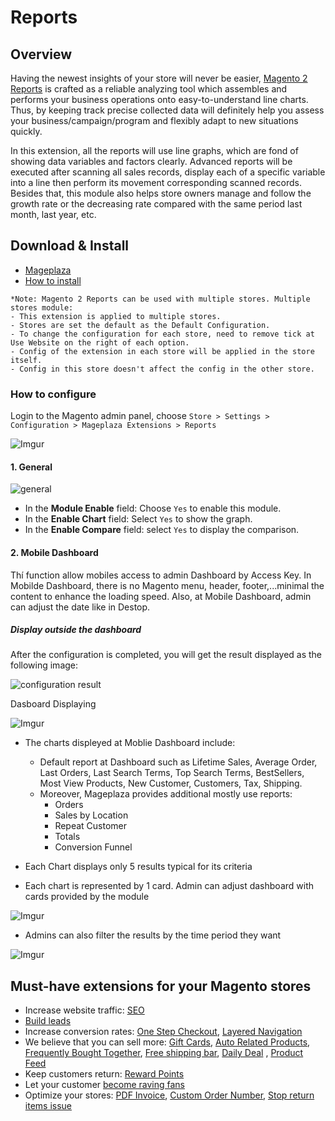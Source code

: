 # Reports

## Overview
Having the newest insights of your store will never be easier, [Magento 2 Reports](https://www.mageplaza.com/magento-2-reports-extension/) is crafted as a reliable analyzing tool which assembles and performs your business operations onto easy-to-understand line charts. Thus, by keeping track precise collected data will definitely help you assess your business/campaign/program and flexibly adapt to new situations quickly. 

In this extension, all the reports will use line graphs, which are fond of showing data variables and factors clearly. Advanced reports will be executed after scanning all sales records, display each of a specific variable into a line then perform its movement corresponding scanned records. Besides that, this module also helps store owners manage and follow the growth rate or the decreasing rate compared with the same period last month, last year, etc.

## Download & Install

- [Mageplaza](https://www.mageplaza.com/magento-2-reports-extension/)
- [How to install](https://www.mageplaza.com/install-magento-2-extension/)

```
*Note: Magento 2 Reports can be used with multiple stores. Multiple stores module:
- This extension is applied to multiple stores.
- Stores are set the default as the Default Configuration.
- To change the configuration for each store, need to remove tick at Use Website on the right of each option.
- Config of the extension in each store will be applied in the store itself.
- Config in this store doesn't affect the config in the other store.
```

### How to configure 

Login to the Magento admin panel, choose `Store > Settings > Configuration > Mageplaza Extensions > Reports`

![Imgur](https://i.imgur.com/KmSr5GG.png)


#### 1. General 

![general](https://i.imgur.com/IGClDwN.png)

* In the **Module Enable** field: Choose `Yes` to enable this module.
* In the **Enable Chart** field: Select `Yes` to show the graph.
* In the **Enable Compare** field: select `Yes` to display the comparison.

#### 2. Mobile Dashboard
Thí function allow mobiles access to admin Dashboard by Access Key. In Mobilde Dashboard, there is no Magento menu, header, footer,...minimal the content to enhance the loading speed. Also, at Mobile Dashboard, admin can adjust the date like in Destop. 


##### Display outside the dashboard

After the configuration is completed, you will get the result displayed as the following image:

![configuration result](https://i.imgur.com/1DL4ks1.png)


Dasboard Displaying

![Imgur](https://i.imgur.com/7BzRy6v.png)

- The charts displeyed at Moblie Dashboard include: 
  - Default report at Dashboard such as Lifetime Sales, Average Order, Last Orders, Last Search Terms, Top Search Terms, BestSellers, Most View Products, New Customer, Customers, Tax, Shipping. 
  - Moreover, Mageplaza provides additional mostly use reports:
    - Orders
    - Sales by Location
    - Repeat Customer
    - Totals
    - Conversion Funnel
    
- Each Chart displays only 5 results typical for its criteria
- Each chart is represented by 1 card. Admin can adjust dashboard with cards provided by the module

![Imgur](https://i.imgur.com/DwPlEM0.png)

- Admins can also filter the results by the time period they want

![Imgur](https://i.imgur.com/jMxUTeo.png)

## Must-have extensions for your Magento stores

- Increase website traffic: [SEO](https://www.mageplaza.com/magento-2-seo-extension/)
- [Build leads](https://www.mageplaza.com/magento-2-better-popup/)
- Increase conversion rates: [One Step Checkout](https://www.mageplaza.com/magento-2-one-step-checkout-extension/), [Layered Navigation](https://www.mageplaza.com/magento-2-layered-navigation-extension/)
- We believe that you can sell more: [Gift Cards](https://www.mageplaza.com/magento-2-gift-card-extension/), [Auto Related Products](https://www.mageplaza.com/magento-2-automatic-related-products/), [Frequently Bought Together](https://www.mageplaza.com/magento-2-frequently-bought-together/), [Free shipping bar](https://www.mageplaza.com/magento-2-free-shipping-bar/), [Daily Deal](https://www.mageplaza.com/magento-2-daily-deal-extension/) , [Product Feed](https://www.mageplaza.com/magento-2-product-feed-extension/)
- Keep customers return: [Reward Points](https://www.mageplaza.com/magento-2-reward-points-extension/)
- Let your customer [become raving fans](https://www.mageplaza.com/magento-2-affiliate-extension/)
- Optimize your stores: [PDF Invoice](https://www.mageplaza.com/magento-2-pdf-invoice-extension/), [Custom Order Number](https://www.mageplaza.com/magento-2-custom-order-number/), [Stop return items issue](https://www.mageplaza.com/magento-2-size-chart/)
